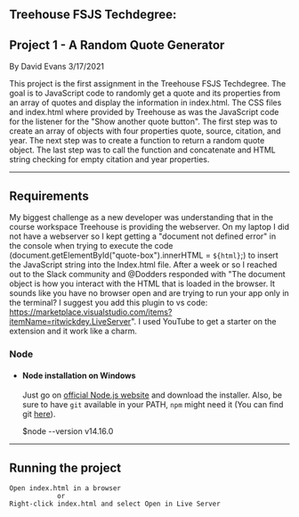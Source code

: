 ## Treehouse FSJS Techdegree:
## Project 1 - A Random Quote Generator
By David Evans 3/17/2021

This project is the first assignment in the Treehouse FSJS Techdegree. The goal is to JavaScript code to randomly get a quote and its properties from an array of quotes and display the information in index.html. The CSS files and index.html where provided by Treehouse as was the JavaScript code for the listener for the "Show another quote button".  The first step was to create an array of objects with four properties quote, source, citation, and year. The next step was to create a function to return a random quote object. The last step was to call the function and concatenate and HTML string checking for empty citation and year properties.    

---
## Requirements
My biggest challenge as a new developer was understanding that in the course workspace Treehouse is providing the webserver. On my laptop I did not have a webserver so I kept getting a "document not defined error" in the console when trying to execute the code (document.getElementById("quote-box").innerHTML = `${html}`;) to insert the JavaScript string into the Index.html file. After a week or so I reached out to the Slack community and @Dodders responded with "The document object is how you interact with the HTML that is loaded in the browser. It sounds like you have no browser open and are trying to run your app only in the terminal?
I suggest you add this plugin to vs code: https://marketplace.visualstudio.com/items?itemName=ritwickdey.LiveServer".   I used YouTube to get a starter on the extension and it work like a charm. 

### Node
- #### Node installation on Windows

  Just go on [official Node.js website](https://nodejs.org/) and download the installer.
Also, be sure to have `git` available in your PATH, `npm` might need it (You can find git [here](https://git-scm.com/)).

    $node --version
    v14.16.0

---


## Running the project

    Open index.html in a browser
                or
    Right-click index.html and select Open in Live Server



